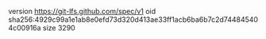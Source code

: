 version https://git-lfs.github.com/spec/v1
oid sha256:4929c99a1e1ab8e0efd73d320d413ae33ff1acb6ba6b7c2d744845404c00916a
size 3290
